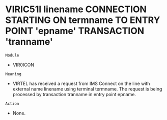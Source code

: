 # VIRIC51I linename CONNECTION STARTING ON termname TO ENTRY POINT 'epname' TRANSACTION 'tranname'

`Module`
- VIR0ICON

`Meaning`
- VIRTEL has received a request from IMS Connect on the line with external name linename using terminal termname. The request is being processed by transaction tranname in entry point epname.

`Action`
- None.
